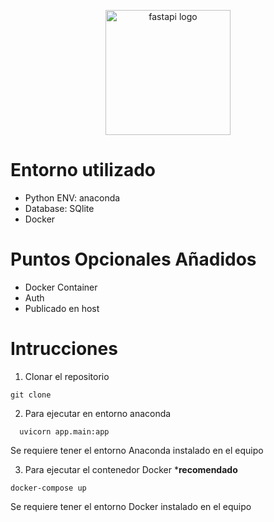 <p align="center">
  <img src="https://fastapi.tiangolo.com/img/logo-margin/logo-teal.png" width="200" alt="fastapi logo" />
</p>



# Entorno utilizado

* Python ENV: anaconda
* Database: SQlite
* Docker

# Puntos Opcionales Añadidos

* Docker Container
* Auth
* Publicado en host


# Intrucciones

1. Clonar el repositorio
```
git clone 
```

2. Para ejecutar en entorno anaconda
```
  uvicorn app.main:app
```

Se requiere tener el entorno Anaconda instalado en el equipo

3. Para ejecutar el contenedor Docker *__recomendado__
```
docker-compose up
```

Se requiere tener el entorno Docker instalado en el equipo